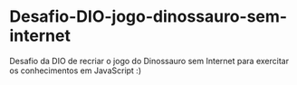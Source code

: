 # Desafio-DIO-jogo-dinossauro-sem-internet
Desafio da DIO de recriar o jogo do Dinossauro sem Internet para exercitar os conhecimentos em JavaScript :)
